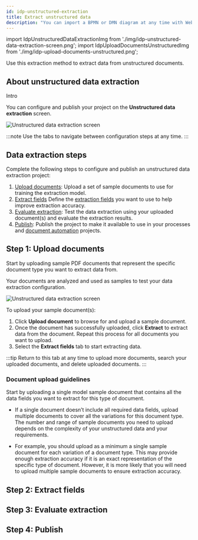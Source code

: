 ```yaml
---
id: idp-unstructured-extraction
title: Extract unstructured data
description: "You can import a BPMN or DMN diagram at any time with Web Modeler."
---
```


import IdpUnstructuredDataExtractionImg from './img/idp-unstructured-data-extraction-screen.png';
import IdpUploadDocumentsUnstructuredImg from './img/idp-upload-documents-unstructured.png';

Use this extraction method to extract data from unstructured documents.

## About unstructured data extraction

Intro

You can configure and publish your project on the **Unstructured data extraction** screen.

<img src={IdpUnstructuredDataExtractionImg} alt="Unstructured data extraction screen" />

:::note
Use the tabs to navigate between configuration steps at any time.
:::

## Data extraction steps

Complete the following steps to configure and publish an unstructured data extraction project:

1. [Upload documents](#step-1-upload-documents): Upload a set of sample documents to use for training the extraction model.
1. [Extract fields](#step-2-extract-fields) Define the [extraction fields](idp-key-concepts.md#extraction-fields) you want to use to help improve extraction accuracy.
1. [Evaluate extraction](#step-3-evaluate-extraction): Test the data extraction using your uploaded document(s) and evaluate the extraction results.
1. [Publish](#step-4-publish): Publish the project to make it available to use in your processes and [document automation](idp-document-automation.md) projects.

## Step 1: Upload documents

Start by uploading sample PDF documents that represent the specific document type you want to extract data from.

Your documents are analyzed and used as samples to test your data extraction configuration.

<img src={IdpUploadDocumentsUnstructuredImg} alt="Unstructured data extraction screen" />

To upload your sample document(s):

1. Click **Upload document** to browse for and upload a sample document.
1. Once the document has successfully uploaded, click **Extract** to extract data from the document. Repeat this process for all documents you want to upload.
1. Select the **Extract fields** tab to start extracting data.

:::tip
Return to this tab at any time to upload more documents, search your uploaded documents, and delete uploaded documents.
:::

### Document upload guidelines

Start by uploading a single model sample document that contains all the data fields you want to extract for this type of document.

- If a single document doesn’t include all required data fields, upload multiple documents to cover all the variations for this document type. The number and range of sample documents you need to upload depends on the complexity of your unstructured data and your requirements.

- For example, you should upload as a minimum a single sample document for each variation of a document type. This may provide enough extraction accuracy if it is an exact representation of the specific type of document. However, it is more likely that you will need to upload multiple sample documents to ensure extraction accuracy.

## Step 2: Extract fields

## Step 3: Evaluate extraction

## Step 4: Publish
